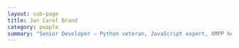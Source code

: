 ```yaml
---
layout: sub-page
title: Jan Carel Brand
category: people
summary: "Senior Developer — Python veteran, JavaScript expert, XMPP helmsman, patterns analyst and a sound sceptic of the digital community."
---
```


